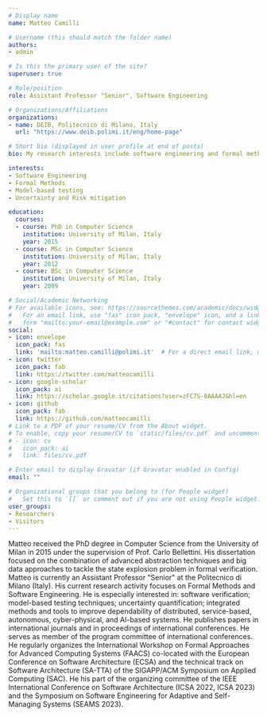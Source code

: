 ```yaml
---
# Display name
name: Matteo Camilli

# Username (this should match the folder name)
authors:
- admin

# Is this the primary user of the site?
superuser: true

# Role/position
role: Assistant Professor "Senior", Software Engineering

# Organizations/Affiliations
organizations:
- name: DEIB, Politecnico di Milano, Italy
  url: "https://www.deib.polimi.it/eng/home-page"

# Short bio (displayed in user profile at end of posts)
bio: My research interests include software engineering and formal methods.

interests:
- Software Engineering
- Formal Methods
- Model-based testing
- Uncertainty and Risk mitigation

education:
  courses:
  - course: PhD in Computer Science
    institution: University of Milan, Italy
    year: 2015
  - course: MSc in Computer Science
    institution: University of Milan, Italy
    year: 2012
  - course: BSc in Computer Science
    institution: University of Milan, Italy
    year: 2009

# Social/Academic Networking
# For available icons, see: https://sourcethemes.com/academic/docs/widgets/#icons
#   For an email link, use "fas" icon pack, "envelope" icon, and a link in the
#   form "mailto:your-email@example.com" or "#contact" for contact widget.
social:
- icon: envelope
  icon_pack: fas
  link: 'mailto:matteo.camilli@polimi.it'  # For a direct email link, use "mailto:test@example.org".
- icon: twitter
  icon_pack: fab
  link: https://twitter.com/matteocamilli
- icon: google-scholar
  icon_pack: ai
  link: https://scholar.google.it/citations?user=zFC7S-8AAAAJ&hl=en
- icon: github
  icon_pack: fab
  link: https://github.com/matteocamilli
# Link to a PDF of your resume/CV from the About widget.
# To enable, copy your resume/CV to `static/files/cv.pdf` and uncomment the lines below.  
# - icon: cv
#   icon_pack: ai
#   link: files/cv.pdf

# Enter email to display Gravatar (if Gravatar enabled in Config)
email: ""

# Organizational groups that you belong to (for People widget)
#   Set this to `[]` or comment out if you are not using People widget.  
user_groups:
- Researchers
- Visitors
---
```


Matteo received the PhD degree in Computer Science from the University of Milan in 2015 under the supervision of Prof. Carlo Bellettini. His dissertation focused on the combination of advanced abstraction techniques and big data approaches to tackle the state explosion problem in formal verification.
Matteo is currently an Assistant Professor "Senior" at the Politecnico di Milano (Italy). His current research activity focuses on Formal Methods and Software Engineering.
He is especially interested in: software verification; model-based testing techniques; uncertainty quantification; integrated methods and tools to improve dependability of distributed, service-based, autonomous, cyber-physical, and AI-based systems. He publishes papers in international journals and in proceedings of international conferences. He serves as member of the program committee of international conferences. He regularly organizes the International Workshop on Formal Approaches for Advanced Computing Systems (FAACS) co-located with the European Conference on Software Architecture (ECSA) and the technical track on Software Architecture (SA-TTA) of the SIGAPP/ACM Symposium on Applied Computing (SAC). He his part of the organizing committee of the IEEE International Conference on Software Architecture (ICSA 2022, ICSA 2023) and the Symposium on Software Engineering for Adaptive and Self-Managing Systems (SEAMS 2023).
